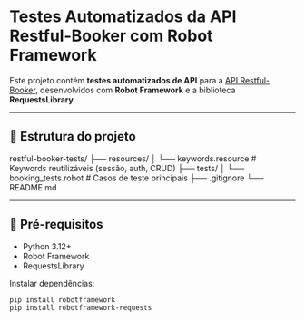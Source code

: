 # Testes Automatizados da API Restful-Booker com Robot Framework

Este projeto contém **testes automatizados de API** para a [API Restful-Booker](https://restful-booker.herokuapp.com/apidoc/index.html), desenvolvidos com **Robot Framework** e a biblioteca **RequestsLibrary**.

---

## 📂 Estrutura do projeto

restful-booker-tests/
├── resources/
│ └── keywords.resource # Keywords reutilizáveis (sessão, auth, CRUD)
├── tests/
│ └── booking_tests.robot # Casos de teste principais
├── .gitignore
└── README.md


---

## 🚀 Pré-requisitos

- Python 3.12+  
- Robot Framework  
- RequestsLibrary  

Instalar dependências:

```bash
pip install robotframework
pip install robotframework-requests
